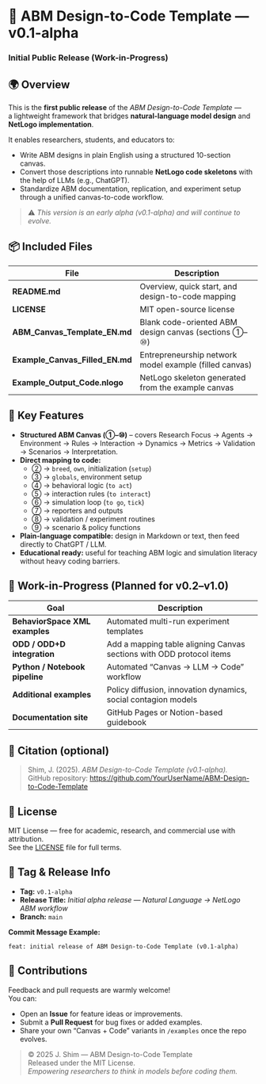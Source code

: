 # 🧩 ABM Design-to-Code Template — v0.1-alpha  
### Initial Public Release (Work-in-Progress)

## 🌍 Overview
This is the **first public release** of the *ABM Design-to-Code Template* —  
a lightweight framework that bridges **natural-language model design** and **NetLogo implementation**.

It enables researchers, students, and educators to:
- Write ABM designs in plain English using a structured 10-section canvas.  
- Convert those descriptions into runnable **NetLogo code skeletons** with the help of LLMs (e.g., ChatGPT).  
- Standardize ABM documentation, replication, and experiment setup through a unified canvas-to-code workflow.

> ⚠️ *This version is an early alpha (v0.1-alpha) and will continue to evolve.*

## 📦 Included Files
| File | Description |
|------|--------------|
| **README.md** | Overview, quick start, and design-to-code mapping |
| **LICENSE** | MIT open-source license |
| **ABM_Canvas_Template_EN.md** | Blank code-oriented ABM design canvas (sections ①–⑩) |
| **Example_Canvas_Filled_EN.md** | Entrepreneurship network model example (filled canvas) |
| **Example_Output_Code.nlogo** | NetLogo skeleton generated from the example canvas |

## 🧩 Key Features
- **Structured ABM Canvas (①–⑩)** – covers Research Focus → Agents → Environment → Rules → Interaction → Dynamics → Metrics → Validation → Scenarios → Interpretation.  
- **Direct mapping to code:**  
  - ② → `breed`, `own`, initialization (`setup`)  
  - ③ → `globals`, environment setup  
  - ④ → behavioral logic (`to act`)  
  - ⑤ → interaction rules (`to interact`)  
  - ⑥ → simulation loop (`to go`, `tick`)  
  - ⑦ → reporters and outputs  
  - ⑧ → validation / experiment routines  
  - ⑨ → scenario & policy functions  
- **Plain-language compatible:** design in Markdown or text, then feed directly to ChatGPT / LLM.  
- **Educational ready:** useful for teaching ABM logic and simulation literacy without heavy coding barriers.  

## 🚧 Work-in-Progress (Planned for v0.2–v1.0)
| Goal | Description |
|------|--------------|
| **BehaviorSpace XML examples** | Automated multi-run experiment templates |
| **ODD / ODD+D integration** | Add a mapping table aligning Canvas sections with ODD protocol items |
| **Python / Notebook pipeline** | Automated “Canvas → LLM → Code” workflow |
| **Additional examples** | Policy diffusion, innovation dynamics, social contagion models |
| **Documentation site** | GitHub Pages or Notion-based guidebook |

## 🧠 Citation (optional)
> Shim, J. (2025). *ABM Design-to-Code Template (v0.1-alpha).*  
> GitHub repository: https://github.com/YourUserName/ABM-Design-to-Code-Template

## 🪪 License
MIT License — free for academic, research, and commercial use with attribution.  
See the [LICENSE](LICENSE) file for full terms.

## 🔖 Tag & Release Info
- **Tag:** `v0.1-alpha`  
- **Release Title:** *Initial alpha release — Natural Language → NetLogo ABM workflow*  
- **Branch:** `main`  

**Commit Message Example:**
```
feat: initial release of ABM Design-to-Code Template (v0.1-alpha)
```

## 🤝 Contributions
Feedback and pull requests are warmly welcome!  
You can:
- Open an **Issue** for feature ideas or improvements.  
- Submit a **Pull Request** for bug fixes or added examples.  
- Share your own “Canvas + Code” variants in `/examples` once the repo evolves.  

> © 2025 J. Shim — ABM Design-to-Code Template  
> Released under the MIT License.  
> *Empowering researchers to think in models before coding them.*
